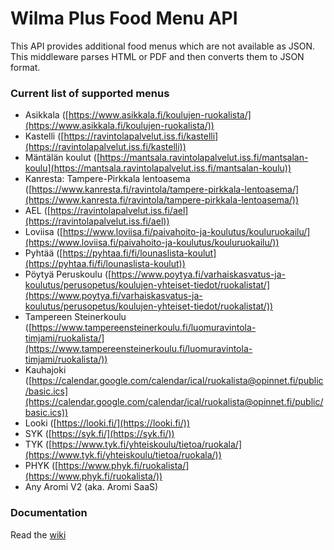 # Wilma Plus Food Menu API
This API provides additional food menus which are not available as JSON.
This middleware parses HTML or PDF and then converts them to JSON format.

### Current list of supported menus
- Asikkala ([https://www.asikkala.fi/koulujen-ruokalista/](https://www.asikkala.fi/koulujen-ruokalista/))
- Kastelli ([https://ravintolapalvelut.iss.fi/kastelli](https://ravintolapalvelut.iss.fi/kastelli))
- Mäntälän koulut ([https://mantsala.ravintolapalvelut.iss.fi/mantsalan-koulu](https://mantsala.ravintolapalvelut.iss.fi/mantsalan-koulu))
- Kanresta: Tampere-Pirkkala lentoasema ([https://www.kanresta.fi/ravintola/tampere-pirkkala-lentoasema/](https://www.kanresta.fi/ravintola/tampere-pirkkala-lentoasema/))
- AEL ([https://ravintolapalvelut.iss.fi/ael](https://ravintolapalvelut.iss.fi/ael))
- Loviisa ([https://www.loviisa.fi/paivahoito-ja-koulutus/kouluruokailu/](https://www.loviisa.fi/paivahoito-ja-koulutus/kouluruokailu/))
- Pyhtää ([https://pyhtaa.fi/fi/lounaslista-koulut](https://pyhtaa.fi/fi/lounaslista-koulut))
- Pöytyä Peruskoulu ([https://www.poytya.fi/varhaiskasvatus-ja-koulutus/perusopetus/koulujen-yhteiset-tiedot/ruokalistat/](https://www.poytya.fi/varhaiskasvatus-ja-koulutus/perusopetus/koulujen-yhteiset-tiedot/ruokalistat/))
- Tampereen Steinerkoulu ([https://www.tampereensteinerkoulu.fi/luomuravintola-timjami/ruokalista/](https://www.tampereensteinerkoulu.fi/luomuravintola-timjami/ruokalista/))
- Kauhajoki ([https://calendar.google.com/calendar/ical/ruokalista@opinnet.fi/public/basic.ics](https://calendar.google.com/calendar/ical/ruokalista@opinnet.fi/public/basic.ics))
- Looki ([https://looki.fi/](https://looki.fi/))
- SYK ([https://syk.fi/](https://syk.fi/))
- TYK ([https://www.tyk.fi/yhteiskoulu/tietoa/ruokala/](https://www.tyk.fi/yhteiskoulu/tietoa/ruokala/))
- PHYK ([https://www.phyk.fi/ruokalista/](https://www.phyk.fi/ruokalista/))
- Any Aromi V2 (aka. Aromi SaaS)

### Documentation
Read the [wiki](https://github.com/wilmaplus/foodmenu/wiki)
